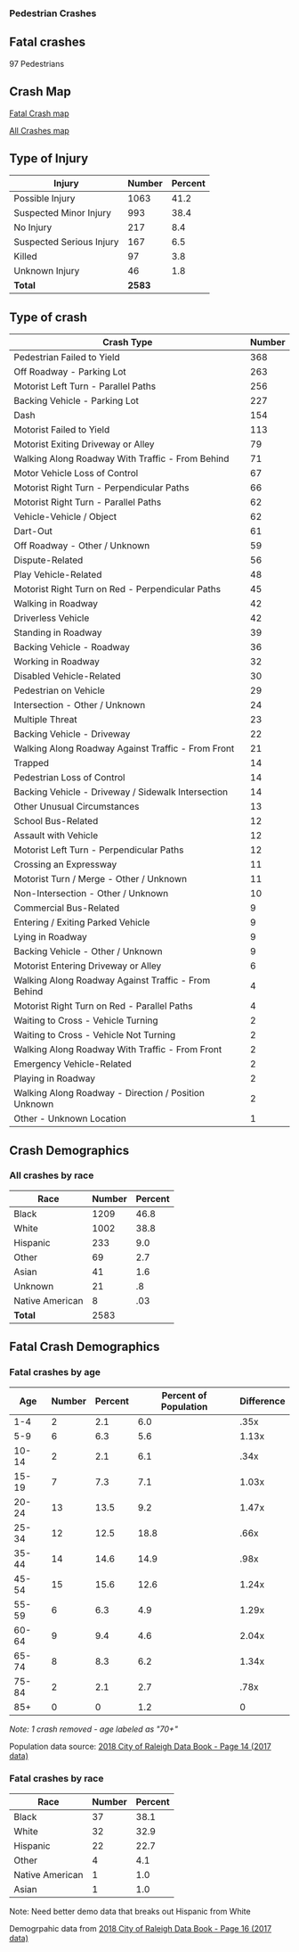 ### Pedestrian Crashes 

## Fatal crashes 
97 Pedestrians 

## Crash Map 

[Fatal Crash map](fatalCrashes.geojson)

[All Crashes map](raleighPedCrashes.geojson)

## Type of Injury 

| Injury                   | Number | Percent |
| -------------------------| -------| --------|
| Possible Injury          | 1063   | 41.2    |
| Suspected Minor Injury   | 993    | 38.4    | 
| No Injury                | 217    | 8.4     |
| Suspected Serious Injury | 167    | 6.5     |
| Killed                   | 97     | 3.8     | 
| Unknown Injury           | 46     | 1.8     | 
| **Total**                |**2583**|         |  

## Type of crash
| Crash Type | Number| 
| ----------- | ------| 
| Pedestrian Failed to Yield | 368 |
| Off Roadway - Parking Lot | 263 |
| Motorist Left Turn - Parallel Paths | 256 |
| Backing Vehicle - Parking Lot | 227 |
| Dash | 154 |
| Motorist Failed to Yield | 113 |
| Motorist Exiting Driveway or Alley | 79 |
| Walking Along Roadway With Traffic - From Behind | 71 |
| Motor Vehicle Loss of Control | 67 |
| Motorist Right Turn - Perpendicular Paths | 66 |
| Motorist Right Turn - Parallel Paths | 62 |
| Vehicle-Vehicle / Object | 62 |
| Dart-Out | 61 |
| Off Roadway - Other / Unknown | 59 |
| Dispute-Related | 56 |
| Play Vehicle-Related | 48 |
| Motorist Right Turn on Red - Perpendicular Paths | 45 |
| Walking in Roadway | 42 |
| Driverless Vehicle | 42 |
| Standing in Roadway | 39 |
| Backing Vehicle - Roadway | 36 |
| Working in Roadway | 32 |
| Disabled Vehicle-Related | 30 |
| Pedestrian on Vehicle | 29 |
| Intersection - Other / Unknown | 24 |
| Multiple Threat | 23 |
| Backing Vehicle - Driveway | 22 |
| Walking Along Roadway Against Traffic - From Front | 21 |
| Trapped | 14 |
| Pedestrian Loss of Control | 14 |
| Backing Vehicle - Driveway / Sidewalk Intersection | 14 |
| Other Unusual Circumstances | 13 |
| School Bus-Related | 12 |
| Assault with Vehicle | 12 |
| Motorist Left Turn - Perpendicular Paths | 12 |
| Crossing an Expressway | 11 |
| Motorist Turn / Merge - Other / Unknown | 11 |
| Non-Intersection - Other / Unknown | 10 |
| Commercial Bus-Related | 9 |
| Entering / Exiting Parked Vehicle | 9 |
| Lying in Roadway | 9 |
| Backing Vehicle - Other / Unknown | 9 |
| Motorist Entering Driveway or Alley | 6 |
| Walking Along Roadway Against Traffic - From Behind | 4 |
| Motorist Right Turn on Red - Parallel Paths | 4 |
| Waiting to Cross - Vehicle Turning | 2 |
| Waiting to Cross - Vehicle Not Turning | 2 |
| Walking Along Roadway With Traffic - From Front | 2 |
| Emergency Vehicle-Related | 2 |
| Playing in Roadway | 2 |
| Walking Along Roadway - Direction / Position Unknown | 2 |
| Other - Unknown Location | 1 |


## Crash Demographics 

### All crashes by race

| Race            | Number | Percent| 
| --------------  | -------| ------ |
| Black           | 1209   |  46.8  | 
| White           | 1002   |  38.8  | 
| Hispanic        | 233    |  9.0   |
| Other           | 69     |  2.7   |
| Asian           | 41     |  1.6   | 
| Unknown         | 21     |  .8    |  
| Native American | 8      |  .03   |  
| **Total**       | 2583   |        |


## Fatal Crash Demographics 


### Fatal crashes by age

| Age     | Number | Percent | Percent of Population | Difference  | 
|-------  |------- |------   | --------------------- | ----------- |  
|1-4      | 2      | 2.1     | 6.0                   | .35x        |
|5-9      | 6      | 6.3     | 5.6                   | 1.13x       | 
|10-14    | 2      | 2.1     | 6.1                   | .34x        |
|15-19    | 7      | 7.3     | 7.1                   | 1.03x       |
|20-24    | 13     | 13.5    | 9.2                   | 1.47x       | 
|25-34    | 12     | 12.5    | 18.8                  | .66x        |
|35-44    | 14     | 14.6    | 14.9                  | .98x        |
|45-54    | 15     | 15.6    | 12.6                  | 1.24x       |
|55-59    | 6      | 6.3     | 4.9                   | 1.29x       | 
|60-64    | 9      | 9.4     | 4.6                   | 2.04x       |
|65-74    | 8      | 8.3     | 6.2                   | 1.34x       |
|75-84    | 2      | 2.1     | 2.7                   | .78x        |
|85+      | 0      | 0       | 1.2                   | 0 
 
 _Note: 1 crash removed - age labeled as "70+"_
 

Population data source: [2018 City of Raleigh Data Book - Page 14 (2017 data)](https://cityofraleigh0drupal.blob.core.usgovcloudapi.net/drupal-prod/COR22/2018DataBook.pdf)


### Fatal crashes by race

| Race            | Number | Percent| 
| -------         | -------| ------ |
| Black           | 37     | 38.1   | 
| White           | 32     | 32.9   | 
| Hispanic        | 22     | 22.7   |
| Other           | 4      | 4.1    |  
| Native American | 1      | 1.0    |  
| Asian           | 1      | 1.0    | 

Note:  Need better demo data that breaks out Hispanic from White 

Demogrpahic data from [2018 City of Raleigh Data Book - Page 16 (2017 data)](https://cityofraleigh0drupal.blob.core.usgovcloudapi.net/drupal-prod/COR22/2018DataBook.pdf)












 
 















